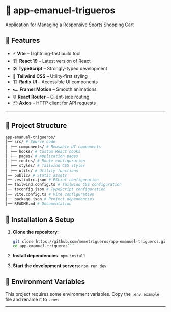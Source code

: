 # 🚀 app-emanuel-trigueros

Application for Managing a Responsive Sports Shopping Cart

## 📌 Features

- ⚡ **Vite** – Lightning-fast build tool
- 🏗 **React 19** – Latest version of React
- 🛠 **TypeScript** – Strongly-typed development
- 🎨 **Tailwind CSS** – Utility-first styling
- 🏗 **Radix UI** – Accessible UI components
- 🏎 **Framer Motion** – Smooth animations
- 🌐 **React Router** – Client-side routing
- 📦 **Axios** – HTTP client for API requests

---

## 📂 Project Structure

```sh
app-emanuel-trigueros/ 
│── src/ # Source code 
│ ├── components/ # Reusable UI components 
│ ├── hooks/ # Custom React hooks 
│ ├── pages/ # Application pages 
│ ├── routes/ # Route configuration 
│ ├── styles/ # Tailwind CSS styles 
│ ├── utils/ # Utility functions 
│── public/ # Static assets 
│── .eslintrc.json # ESLint configuration 
│── tailwind.config.ts # Tailwind CSS configuration 
│── tsconfig.json # TypeScript configuration 
│── vite.config.ts # Vite configuration 
│── package.json # Project dependencies 
│── README.md # Documentation
```

## 🚀 Installation & Setup

1. **Clone the repository**:
   ```sh
   git clone https://github.com/memetrigueros/app-emanuel-trigueros.git
   cd app-emanuel-trigueros```

2. **Install dependencies**:
   ```npm install```

3. **Start the development servers**:
   ```npm run dev```


## 🔑 Environment Variables

This project requires some environment variables. Copy the `.env.example` file and rename it to `.env`:

---


